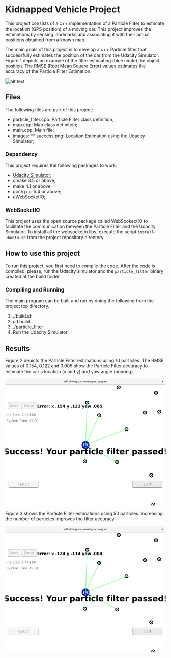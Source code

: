 # Kidnapped Vehicle Project

This project consists of a c++ implementation of a Particle Filter to estimate the location (GPS position) of a moving car. This project improves the estimations by sensing landmarks and associating it with their actual positions obtained from a known map. 

The main goals of this project is to develop a c++ Particle filter that successfully estimates the position of the car from the Udacity Simulator. Figure 1 depicts an example of the filter estimating (blue circle) the object position. The RMSE (Root Mean Square Error) values estimates the accuracy of the Particle Filter Estimation.

![alt text][image4]

[//]: # (Image References)

[image1]: images/success.png "Particle Filter Correctly Estimates Car Location" 
[image2]: images/10_particles.png "Particle Filter with 10 particles." 
[image3]: images/50_particles.png "Particle Filter with 50 particles." 
[image4]: images/animation.gif "Particle Filter estimating car locations." 




## Files

The following files are part of this project: 
* particle_filter.cpp:   Particle Filter class definition;
* map.cpp: Map class definition;
* main.cpp: Main file; 
* images: 
** success.png:  Location Estimation using the Udacity Simulator; 

### Dependency

This project requires the following packages to work:
* [Udacity Simulator](https://github.com/udacity/self-driving-car-sim/releases/);
* cmake 3.5 or above;
* make 4.1 or above;
* gcc/g++: 5.4 or above;
* uWebSocketIO;

### WebSocketIO

This project uses the open source package called WebScokectIO to facilitate the communication between the 
Particle Filter and the Udacity Simulator. To install all the websocketio libs, execute the script ``install-ubuntu.sh`` from the project repository directory.

## How to use this project

To run this project, you first need to compile the code. After the code is compiled, please, run the Udacity simulator and the ``particle_filter`` binary created at the build folder.

### Compiling and Running

The main program can be built and run by doing the following from the project top directory.

1. ./build.sh
2. cd build
3. ./particle_filter
4. Run the Udacity Simulator

## Results

Figure 2 depicts the Particle Filter estimations using 10 particles. The RMSE values of 0.154, 0.122 and 0.005 show the Particle Filter accuracy to estimate the car's location (x and y) and yaw angle (bearing). 

![alt text][image2]

Figure 3 shows the Particle Filter estimations using 50 particles. Increasing the number of particles improves the filter accuracy.

![alt text][image3]
